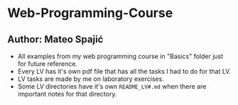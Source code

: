# **Web-Programming-Course**

## Author: Mateo Spajić

- All examples from my web programming course in "Basics" folder just for future reference.
- Every LV has it's own pdf file that has all the tasks I had to do for that LV.
- LV tasks are made by me on laboratory exercises.
- Some LV directories have it's own `README_LV#.md` when there are important notes for that directory.
